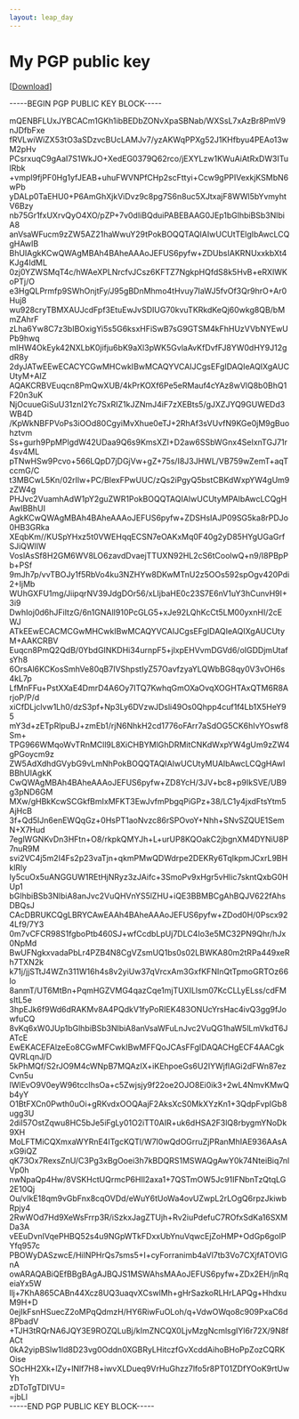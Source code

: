 ```yaml
---
layout: leap_day
---
```

# My PGP  public key

[[Download](public_key.asc)]

\-\-\-\-\-BEGIN PGP PUBLIC KEY BLOCK\-\-\-\-\-  
  
mQENBFLUxJYBCACm1GKh1ibBEDbZONvXpaSBNab/WXSsL7xAzBr8PmV9nJDfbFxe  
fRVLwiWiZX53tO3aSDzvcBUcLAMJv7/yzAKWqPPXg52J1KHfbyu4PEAo13wM2pHv  
PCsrxuqC9gAaI7S1WkJO+XedEG0379Q62rco/jEXYLzw1KWuAiAtRxDW3ITulRbk  
+vmpI9fjPF0Hg1yfJEAB+uhuFWVNPfCHp2scFttyi+Ccw9gPPIVexkjKSMbN6wPb  
yDALp0TaEHU0+P6AmGhXjkViDvz9c8pg7S6n8uc5XJtxajF8WWl5bYvmyhtV6Bzy  
nb75Gr1fxUXrvQyO4XO/pZP+7v0dIiBQduiPABEBAAG0JEp1bGlhbiBSb3NlbiA8  
anVsaWFucm9zZW5AZ21haWwuY29tPokBOQQTAQIAIwUCUtTElgIbAwcLCQgHAwIB  
BhUIAgkKCwQWAgMBAh4BAheAAAoJEFUS6pyfw+ZDUbsIAKRNUxxkbXt4KJg4IdML  
0zj0YZWSMqT4c/hWAeXPLNrcfvJCsz6KFTZ7NgkpHQfdS8k5HvB+eRXIWKoPTj/O  
e3HgQLPrmfp9SWhOnjtFy/J95gBDnMhmo4tHvuy7IaWJ5fvOf3Qr9hrO+Ar0Huj8  
wu928cryTBMXAUJcdFpf3EtuEwJvSDIUG70kvuTKRkdKeQj60wkg8QB/bMmZAhrF  
zLha6Yw8C7z3bIBOxigYi5s5G6ksxHFiSwB7sG9GTSM4kFhHUzVVbNYEwUPb9hwq  
mIHW4OkEyk42NXLbK0jifju6bK9aXl3pWK5GvlaAvKfDvfFJ8YW0dHY9J12gdR8y  
2dyJATwEEwECACYCGwMHCwkIBwMCAQYVCAIJCgsEFgIDAQIeAQIXgAUCUtyM+AIZ  
AQAKCRBVEuqcn8PmQwXUB/4kPrKOXf6Pe5eRMauf4cYAz8wVlQ8b0BhQ1F20n3uK  
NjOcuueGiSuU31znI2Yc7SxRIZ1kJZNmJ4iF7zXEBts5/gJXZJYQ9GUWEDd3WB4D  
/KpWkNBFPVoPs3iOOd80CgyiMvXhue0eTJ+2RhAf3sVUvfN9KGe0jM9gBuohztvm  
Ss+gurh9PpMPlgdW42UDaa9Q6s9KmsXZI+D2aw6SSbWGnx4SeIxnTGJ71r4sv4ML  
pTNwHSw9Pcvo+566LQpD7jDGjVw+gZ+75s/I8J3JHWL/VB759wZemT+aqTccmG/C  
t3MBCwL5Kn/02rIlw+PC/BlexFPwUUC/zQs2iPgyQ5bstCBKdWxpYW4gUm9zZW4g  
PHJvc2VuamhAdW1pY2guZWR1PokBOQQTAQIAIwUCUtyMPAIbAwcLCQgHAwIBBhUI  
AgkKCwQWAgMBAh4BAheAAAoJEFUS6pyfw+ZDSHsIAJP09SG5ka8rPDJo0HB3GRka  
XEqbKm//KUSpYHxz5t0VWEHqqECSN7eOAKxMq0F40g2yD85HYgUGaGrfSJiQWlIW  
VoslAsSf8H2GM6WV8LO6zavdDvaejTTUXN92HL2cS6tCoolwQ+n9/I8PBpPb+PSf  
9mJh7p/vvTBOJy1f5RbVo4ku3NZHYw8DKwMTnU2z5OOs592spOgv420Pdi2+IjMb  
WUhGXFU1mg/JiipqrNV39JdgDOr56/xLIjbaHE0c23S7E6nV1uY3hCunvH9I+3i9  
DwhIoj0d6hJFiItzG/6n1GNAlI910PcGLG5+xJe92LQhKcCt5LM00yxnHI/2cEWJ  
ATkEEwECACMCGwMHCwkIBwMCAQYVCAIJCgsEFgIDAQIeAQIXgAUCUtyM+AAKCRBV  
Euqcn8PmQ2QdB/0YbdGINKDHi34urnpF5+jlxpEHVvmDGVd6/oIGDDjmUtafsYh8  
6OrsAl6KCKosSmhVe80qB7IVShpstIyZ57OavfzyaYLQWbBG8qy0V3vOH6s4kL7p  
LfMnFFu+PstXXaE4DmrD4A6Oy7ITQ7KwhqGmOXaOvqXOGHTAxQTM6R8ArjoP/P/d  
xiCfDLjclvw1Lh0/dzS3pf+Np3Ly6DVzwJDsli49Os0Qhpp4cuf1f4Lb1X5HeY95  
mY3d+zETpRlpuBJ+zmEb1/rjN6NhkH2cd1776oFArr7aSdOG5CK6hIvYOswf8Sm+  
TPG966WMqoWvTRnMCll9L8XiCHBYMlGhDRMitCNKdWxpYW4gUm9zZW4gPGoycm9z  
ZW5AdXdhdGVybG9vLmNhPokBOQQTAQIAIwUCUtyMUAIbAwcLCQgHAwIBBhUIAgkK  
CwQWAgMBAh4BAheAAAoJEFUS6pyfw+ZD8YcH/3JV+bc8+p9IkSVE/UB9g3pND6GM  
MXw/gHBkKcwSCGkfBmIxMFKT3EwJvfmPbgqPiGPz+38/LC1y4jxdFtsYtm5AjHcB  
3f+Qd5IJn6enEWQqGz+0HsPT1aoNvzc86rSPOvoY+Nhh+SNvSZQUE1SemN+X7Hud  
7eglWGNKvDn3HFtn+O8/rkpkQMYJh+L+urUP8KQOakC2jbgnXM4DYNiU8P7nuR9M  
svi2VC4j5m2I4Fs2p23vaTjn+qkmPMwQDWdrpe2DEKRy6TqIkpmJCxrL9BHklRly  
Iy5cuOx5uANGGUW1REtHjNRyz3zJAifc+3SmoPv9xHgr5vHlic7skntQxbG0HUp1  
bGlhbiBSb3NlbiA8anJvc2VuQHVnYS5lZHU+iQE3BBMBCgAhBQJV622fAhsDBQsJ  
CAcDBRUKCQgLBRYCAwEAAh4BAheAAAoJEFUS6pyfw+ZDod0H/0Pscx924Lf9/7Y3  
0m7vCFCR98S1fgboPtb460SJ+wfCcdbLpUj7DLC4Io3e5MC32PN9Qhr/hJx0NpMd  
BwUFNgkxvadaPbLr4PZB4N8CgVZsmUQ1bs0s02LBWKA80m2tRPa449xeRh7TXN2k  
k71j/jjSTtJ4WZn311W16h4s8v2yiUw37qVrcxAm3GxfKFNInQtTpmoGRTOz66lo  
8anmT/UT6MtBn+PqmHGZVMG4qazCqe1mjTUXILlsm07KcCLLyELss/cdFMsItL5e  
3hpEJk6f9Wd6dRAKMv8A4PQdkV1fyPoRIEK483ONUcYrsHac4ivQ3gg9fJowfuCQ  
8vKq6xW0JUp1bGlhbiBSb3NlbiA8anVsaWFuLnJvc2VuQG1haW5lLmVkdT6JATcE  
EwEKACEFAlzeEo8CGwMFCwkIBwMFFQoJCAsFFgIDAQACHgECF4AACgkQVRLqnJ/D  
5kPhMQf/S2rJO9M4cWNpB7MQAzIX+iKEhpoeGs6U2IYWjflAGi2dFWn87ezCvn5u  
IWlEvO9V0eyW96tccIhsOa+c5Zwjsjy9f22oe2OJO8Ei0ik3+2wL4NmvKMwQb4yY  
O1BtFXCn0Pwth0uOi+gRKvdxOOQAajF2AksXcS0MkXYzKn1+3QdpFvpIGb8ugg3U  
2diI57OstZqwu8HC5bJe5iFgLy01O2iTT0AIR+uk6dHSA2F3lQ8rbygmYNoDk9XH  
MoLFTMiCQXmxaWYRnE4ITgcKQTl/W7I0wQdOGrruZjPRanMhIAE936AAsAxG9iQZ  
qK73Ox7RexsZnU/C3Pg3xBgOoei3h7kBDQRS1MSWAQgAwY0k74NteiBiq7nlVp0h  
nwNpaQp4Hw/8VSKHctUQrmcP6HIl2axa1+7QSTmOW5Jc91IFNbnTzQtqLG2E10Qj  
Ou/vIkE18qm9vGbFnx8cqOVDd/eWuY6tUoWa4ovUZwpL2rLOgQ6rpzJkiwbRpjy4  
2RwWOd7Hd9XeWsFrrp3R/iSzkxJagZTUjh+Rv2iuPdefuC7ROfxSdKa16SXMDa3A  
vEEuDvnIVqePHBQ52s4u9NGpWTkFDxxUbYnuVqwcEjZoHMP+OdGp6goIPYfq957c  
PBOWyDASzwcE/HilNPHrQs7sms5+I+cyForranimb4aVl7tb3Vo7CXjfATOVlGnA  
owARAQABiQEfBBgBAgAJBQJS1MSWAhsMAAoJEFUS6pyfw+ZDx2EH/jnRqeiaYx5W  
llj+7KhA865CABn44Xcz8UQ3uaqvXCswlMh+gHrSazkoRLHrLAPQg+HhdxuM9H+D  
0ejIkFsnHSuecZ2oMPqQdmzH/HY6RiwFuOLoh/q+VdwOWqo8c909PxaC6d8PbadV  
+TJH3tRQrNA6JQY3E9ROZQLuBj/kImZNCQX0LjvMzgNcmlsgIYl6r72X/9N8fACt  
0kA2yipBSlw1Id8D23vg0Oddn0XGBRyLHitczfGvXcddAihoBHoPpZozCQRKOise  
SOcHH2Xk+lZy+lNlf7H8+iwvXLDueq9VrHuGhzz7lfo5r8PT01ZDfYOoK9rtUwYh  
zDToTgTDIVU=  
=jbLl  
\-\-\-\-\-END PGP PUBLIC KEY BLOCK\-\-\-\-\-  
